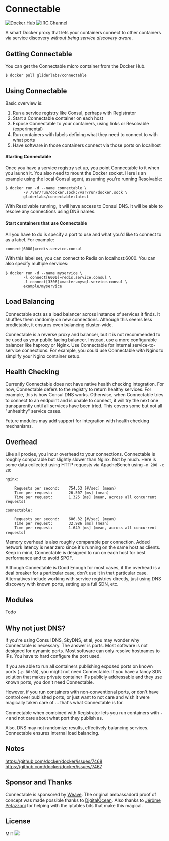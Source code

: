 # Connectable

[![Docker Hub](https://img.shields.io/badge/docker-ready-blue.svg)](https://registry.hub.docker.com/u/gliderlabs/connectable/)
[![IRC Channel](https://img.shields.io/badge/irc-%23gliderlabs-blue.svg)](https://kiwiirc.com/client/irc.freenode.net/#gliderlabs)

A smart Docker proxy that lets your containers connect to other containers via service
discovery *without being service discovery aware*.

## Getting Connectable

You can get the Connectable micro container from the Docker Hub.

	$ docker pull gliderlabs/connectable

## Using Connectable

Basic overview is:

 1. Run a service registry like Consul, perhaps with Registrator
 1. Start a Connectable container on each host
 1. Expose Connectable to your containers, using links or Resolvable (experimental)
 1. Run containers with labels defining what they need to connect to with what ports
 1. Have software in those containers connect via those ports on localhost

#### Starting Connectable

Once you have a service registry set up, you point Connectable to it when you launch it.
You also need to mount the Docker socket. Here is an example using the local Consul agent, assuming you're running Resolvable:

	$ docker run -d --name connectable \
			-v /var/run/docker.sock:/var/run/docker.sock \
			gliderlabs/connectable:latest

With Resolvable running, it will have access to Consul DNS. It will be able to resolve any connections using DNS names.

#### Start containers that use Connectable

All you have to do is specify a port to use and what you'd like to connect to as a label. For example:

	connect[6000]=redis.service.consul

With this label set, you can connect to Redis on localhost:6000. You can also specify multiple services:

	$ docker run -d --name myservice \
			-l connect[6000]=redis.service.consul \
			-l connect[3306]=master.mysql.service.consul \
			example/myservice

## Load Balancing

Connectable acts as a load balancer across instance of services it finds. It shuffles them randomly on new connections. Although this seems less predictable, it ensures even balancing cluster-wide.

Connectable is a reverse proxy and balancer, but it is not recommended to be used as your public facing balancer. Instead, use a more configurable balancer like haproxy or Nginx. Use Connectable for internal service-to-service connections. For example, you could use Connectable *with* Nginx to simplify your Nginx container setup.

## Health Checking

Currently Connectable does not have native health checking integration. For now, Connectable defers to the registry to return healthy services. For example, this is how Consul DNS works. Otherwise, when Connectable tries to connect to an endpoint and is unable to connect, it will try the next one transparently until all services have been tried. This covers some but not all "unhealthy" service cases.

Future modules may add support for integration with health checking mechanisms.

## Overhead

Like all proxies, you incur overhead to your connections. Connectable is roughly comparable but slightly slower than Nginx. Not by much. Here is some data collected using HTTP requests via ApacheBench using `-n 200 -c 20`:
```
nginx:

    Requests per second:    754.53 [#/sec] (mean)
    Time per request:       26.507 [ms] (mean)
    Time per request:       1.325 [ms] (mean, across all concurrent requests)

connectable:

    Requests per second:    606.32 [#/sec] (mean)
    Time per request:       32.986 [ms] (mean)
    Time per request:       1.649 [ms] (mean, across all concurrent requests)
```
Memory overhead is also roughly comparable per connection. Added network latency is near zero since it's running on the same host as clients. Keep in mind, Connectable is designed to run on each host for best performance and to avoid SPOF.

Although Connectable is Good Enough for most cases, if the overhead is a deal breaker for a particular case, don't use it in that particular case. Alternatives include working with service registries directly, just using DNS discovery with known ports, setting up a full SDN, etc.

## Modules

Todo

## Why not just DNS?

If you're using Consul DNS, SkyDNS, et al, you may wonder why Connectable is necessary. The answer is ports. Most software is not designed for dynamic ports. Most software can only resolve hostnames to IPs. You have to hard configure the port used.

If you are able to run all containers publishing exposed ports on known ports (`-p 80:80`), you might not need Connectable. If you have a fancy SDN solution that makes private container IPs publicly addressable and they use known ports, you don't need Connectable.

However, if you run containers with non-conventional ports, or don't have control over published ports, or just want to not care and wish it were magically taken care of ... that's what Connectable is for.

Connectable when combined with Registrator lets you run containers with `-P` and not care about what port they publish as.

Also, DNS may not randomize results, effectively balancing services. Connectable ensures internal load balancing.

## Notes

https://github.com/docker/docker/issues/7468
https://github.com/docker/docker/issues/7467

## Sponsor and Thanks

Connectable is sponsored by [Weave](http://weave.works). The original ambassadord proof of concept was made possible thanks to [DigitalOcean](http://digitalocean.com). Also thanks to [Jérôme Petazzoni](https://github.com/jpetazzo) for helping with the iptables bits that make this magical.

## License

MIT
<img src="https://ga-beacon.appspot.com/UA-58928488-2/connectable/readme?pixel" />
